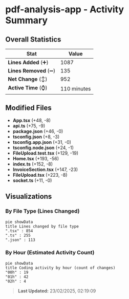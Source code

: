 # pdf-analysis-app - Activity Summary 

## Overall Statistics

| Stat                   | Value                                                             |
| ---------------------- | ----------------------------------------------------------------- |
| **Lines Added** (➕)   | 1087                                          |
| **Lines Removed** (➖) | 135                                        |
| **Net Change** (↕)    | 952                |
| **Active Time** (⌚)   | 110 minutes |


## Modified Files
- **App.tsx** (+48, -8)
- **api.ts** (+75, -9)
- **package.json** (+46, -0)
- **tsconfig.json** (+8, -3)
- **tsconfig.app.json** (+31, -0)
- **tsconfig.node.json** (+24, -1)
- **FileUpload.test.tsx** (+129, -19)
- **Home.tsx** (+193, -56)
- **index.ts** (+152, -8)
- **InvoiceSection.tsx** (+147, -23)
- **FileUpload.tsx** (+223, -8)
- **socket.ts** (+11, -0)

## Visualizations

### By File Type (Lines Changed)

```mermaid
pie showData
title Lines changed by file type
".tsx" : 854
".ts" : 255
".json" : 113
```

### By Hour (Estimated Activity Count)

```mermaid
pie showData
title Coding activity by hour (count of changes)
"00h" : 19
"01h" : 42
"02h" : 4
```


> **Last Updated:** 23/02/2025, 02:19:09